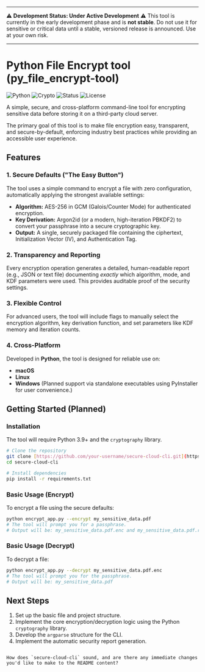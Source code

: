 
***
⚠️ **Development Status: Under Active Development** ⚠️
This tool is currently in the early development phase and is **not stable**. Do not use it for sensitive or critical data until a stable, versioned release is announced. Use at your own risk.
***

# Python File Encrypt tool (py_file_encrypt-tool)

![Python](https://img.shields.io/badge/python-3.9+-blue?style=for-the-badge&logo=python)
![Crypto](https://img.shields.io/badge/Cryptography-OpenSSL-lightgrey?style=for-the-badge&logo=openssl)
![Status](https://img.shields.io/badge/Status-Alpha%20(Unstable)-red?style=for-the-badge)
![License](https://img.shields.io/badge/License-MIT-yellow.svg?style=for-the-badge)

A simple, secure, and cross-platform command-line tool for encrypting sensitive data before storing it on a third-party cloud server.

The primary goal of this tool is to make file encryption easy, transparent, and secure-by-default, enforcing industry best practices while providing an accessible user experience.

## Features

### 1. Secure Defaults ("The Easy Button")
The tool uses a simple command to encrypt a file with zero configuration, automatically applying the strongest available settings:
* **Algorithm:** AES-256 in GCM (Galois/Counter Mode) for authenticated encryption.
* **Key Derivation:** Argon2id (or a modern, high-iteration PBKDF2) to convert your passphrase into a secure cryptographic key.
* **Output:** A single, securely packaged file containing the ciphertext, Initialization Vector (IV), and Authentication Tag.

### 2. Transparency and Reporting
Every encryption operation generates a detailed, human-readable report (e.g., JSON or text file) documenting *exactly* which algorithm, mode, and KDF parameters were used. This provides auditable proof of the security settings.

### 3. Flexible Control
For advanced users, the tool will include flags to manually select the encryption algorithm, key derivation function, and set parameters like KDF memory and iteration counts.

### 4. Cross-Platform
Developed in **Python**, the tool is designed for reliable use on:
* **macOS**
* **Linux**
* **Windows** (Planned support via standalone executables using PyInstaller for user convenience.)

## Getting Started (Planned)

### Installation
The tool will require Python 3.9+ and the `cryptography` library.

```bash
# Clone the repository
git clone [https://github.com/your-username/secure-cloud-cli.git](https://github.com/your-username/secure-cloud-cli.git)
cd secure-cloud-cli

# Install dependencies
pip install -r requirements.txt
````

### Basic Usage (Encrypt)

To encrypt a file using the secure defaults:

```bash
python encrypt_app.py --encrypt my_sensitive_data.pdf
# The tool will prompt you for a passphrase.
# Output will be: my_sensitive_data.pdf.enc and my_sensitive_data.pdf.report.txt
```

### Basic Usage (Decrypt)

To decrypt a file:

```bash
python encrypt_app.py --decrypt my_sensitive_data.pdf.enc
# The tool will prompt you for the passphrase.
# Output will be: my_sensitive_data.pdf
```

## Next Steps

1.  Set up the basic file and project structure.
2.  Implement the core encryption/decryption logic using the Python `cryptography` library.
3.  Develop the `argparse` structure for the CLI.
4.  Implement the automatic security report generation.

<!-- end list -->

```

How does `secure-cloud-cli` sound, and are there any immediate changes you'd like to make to the README content?
```
